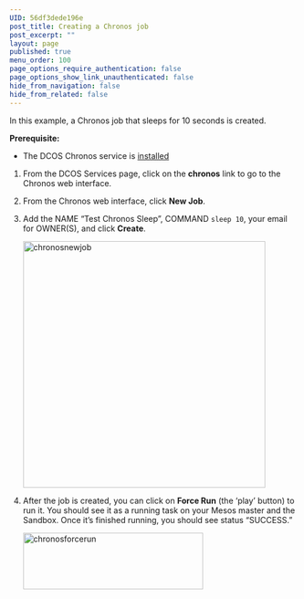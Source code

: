 ```yaml
---
UID: 56df3dede196e
post_title: Creating a Chronos job
post_excerpt: ""
layout: page
published: true
menu_order: 100
page_options_require_authentication: false
page_options_show_link_unauthenticated: false
hide_from_navigation: false
hide_from_related: false
---
```

<p>In this example, a Chronos job that sleeps for 10 seconds is created.</p>

<p><strong>Prerequisite:</strong></p>

<ul>
<li>The DCOS Chronos service is <a href="../reference/chronos/#chronosinstall">installed</a></li>
</ul>

<ol>
<li><p>From the DCOS Services page, click on the <strong>chronos</strong> link to go to the Chronos web interface.</p></li>
<li><p>From the Chronos web interface, click <strong>New Job</strong>.</p></li>
<li><p>Add the NAME “Test Chronos Sleep”, COMMAND <code>sleep 10</code>, your email for OWNER(S), and click <strong>Create</strong>.</p>

<p><a href="http://live-mesosphere-documentation.pantheon.io/wp-content/uploads/2015/12/chronosnewjob.png" rel="attachment wp-att-1308"><img src="http://live-mesosphere-documentation.pantheon.io/wp-content/uploads/2015/12/chronosnewjob.png" alt="chronosnewjob" width="424" height="432" class="alignnone size-full wp-image-1308" /></a></p></li>
<li><p>After the job is created, you can click on <strong>Force Run</strong> (the ‘play’ button) to run it. You should see it as a running task on your Mesos master and the Sandbox. Once it’s finished running, you should see status “SUCCESS.”</p>

<p><a href="http://live-mesosphere-documentation.pantheon.io/wp-content/uploads/2015/12/chronosforcerun.png" rel="attachment wp-att-1310"><img src="http://live-mesosphere-documentation.pantheon.io/wp-content/uploads/2015/12/chronosforcerun.png" alt="chronosforcerun" width="315" height="99" class="alignnone size-full wp-image-1310" /></a></p></li>
</ol>